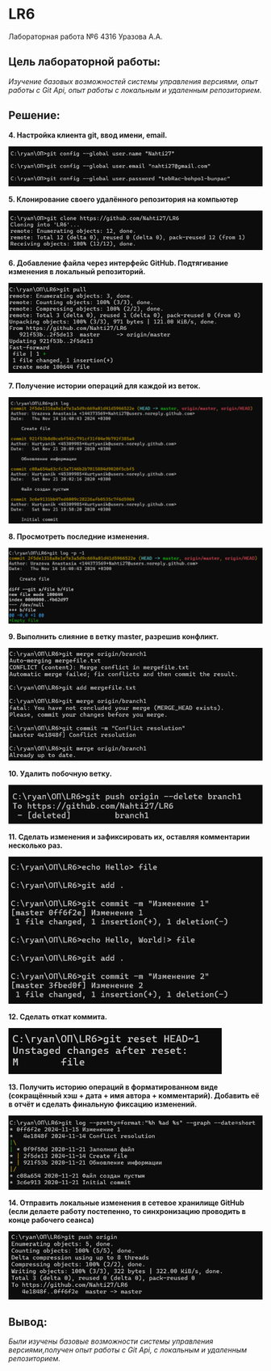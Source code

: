 # LR6
Лабораторная работа №6
4316 Уразова А.А.

## **Цель лабораторной работы:**
*Изучение базовых возможностей системы управления версиями, опыт работы с Git Api, опыт работы с локальным и удаленным репозиторием.*

## **Решение:**

**4. Настройка клиента git, ввод имени, email.**

![image1](https://github.com/Nahti27/LR6/blob/master/photo/%D0%A1%D0%BD%D0%B8%D0%BC%D0%BE%D0%BA%20%D1%8D%D0%BA%D1%80%D0%B0%D0%BD%D0%B0%202024-11-14%20164004.png)

**5. Клонирование своего удалённого репозитория на компьютер**

![image2](https://github.com/Nahti27/LR6/blob/master/photo/%D0%A1%D0%BD%D0%B8%D0%BC%D0%BE%D0%BA%20%D1%8D%D0%BA%D1%80%D0%B0%D0%BD%D0%B0%202024-11-14%20164021.png)

**6. Добавление файла через интерфейс GitHub. Подтягивание изменения в локальный репозиторий.**

![image3](https://github.com/Nahti27/LR6/blob/d780caaae229fed08610214753de26fb2180bcc8/photo/%D0%A1%D0%BD%D0%B8%D0%BC%D0%BE%D0%BA%20%D1%8D%D0%BA%D1%80%D0%B0%D0%BD%D0%B0%202024-11-14%20164125.png)

**7. Получение истории операций для каждой из веток.**

![image4](https://github.com/Nahti27/LR6/blob/d780caaae229fed08610214753de26fb2180bcc8/photo/%D0%A1%D0%BD%D0%B8%D0%BC%D0%BE%D0%BA%20%D1%8D%D0%BA%D1%80%D0%B0%D0%BD%D0%B0%202024-11-14%20164155.png)

**8. Просмотреть последние изменения.**

![image5](https://github.com/Nahti27/LR6/blob/d780caaae229fed08610214753de26fb2180bcc8/photo/%D0%A1%D0%BD%D0%B8%D0%BC%D0%BE%D0%BA%20%D1%8D%D0%BA%D1%80%D0%B0%D0%BD%D0%B0%202024-11-14%20164220.png)

**9. Выполнить слияние в ветку master, разрешив конфликт.**

![image6](https://github.com/Nahti27/LR6/blob/d780caaae229fed08610214753de26fb2180bcc8/photo/%D0%A1%D0%BD%D0%B8%D0%BC%D0%BE%D0%BA%20%D1%8D%D0%BA%D1%80%D0%B0%D0%BD%D0%B0%202024-11-14%20164431.png)

**10. Удалить побочную ветку.**

![image7](https://github.com/Nahti27/LR6/blob/d780caaae229fed08610214753de26fb2180bcc8/photo/%D0%A1%D0%BD%D0%B8%D0%BC%D0%BE%D0%BA%20%D1%8D%D0%BA%D1%80%D0%B0%D0%BD%D0%B0%202024-11-14%20164525.png)

**11. Сделать изменения и зафиксировать их, оставляя комментарии несколько раз.**

![image8](https://github.com/Nahti27/LR6/blob/d780caaae229fed08610214753de26fb2180bcc8/photo/%D0%A1%D0%BD%D0%B8%D0%BC%D0%BE%D0%BA%20%D1%8D%D0%BA%D1%80%D0%B0%D0%BD%D0%B0%202024-11-15%20142633.png)

**12. Сделать откат коммита.**

![image9](https://github.com/Nahti27/LR6/blob/d780caaae229fed08610214753de26fb2180bcc8/photo/%D0%A1%D0%BD%D0%B8%D0%BC%D0%BE%D0%BA%20%D1%8D%D0%BA%D1%80%D0%B0%D0%BD%D0%B0%202024-11-15%20142725.png)

**13. Получить историю операций в форматированном виде (сокращённый
хэш + дата + имя автора + комментарий). Добавить её в отчёт и сделать
финальную фиксацию изменений.**

![image10](https://github.com/Nahti27/LR6/blob/d780caaae229fed08610214753de26fb2180bcc8/photo/%D0%A1%D0%BD%D0%B8%D0%BC%D0%BE%D0%BA%20%D1%8D%D0%BA%D1%80%D0%B0%D0%BD%D0%B0%202024-11-15%20142906.png)

**14. Отправить локальные изменения в сетевое хранилище GitHub (если
делаете работу постепенно, то синхронизацию проводить в конце рабочего
сеанса)** 

![image11](https://github.com/Nahti27/LR6/blob/d780caaae229fed08610214753de26fb2180bcc8/photo/%D0%A1%D0%BD%D0%B8%D0%BC%D0%BE%D0%BA%20%D1%8D%D0%BA%D1%80%D0%B0%D0%BD%D0%B0%202024-11-15%20143004.png)

## **Вывод:**
*Были изучены базовые возможности системы управления версиями,получен опыт работы с Git Api, с локальным и удаленным репозиторием.*
